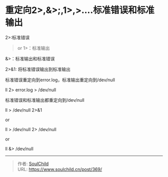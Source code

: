 # 重定向2>,&>;,1>,>....标准错误和标准输出

<!--more-->
2>:标准错误

> or 1>：标准输出

&>：标准输出和标准错误

2>&1: 将标准错误输出到标准输出

 

 

标准错误重定向到error.log，标准输出重定向到/dev/null

ll 2> error.log > /dev/null

 

 

标准错误和标准输出都重定向到/dev/null

ll > /dev/null 2>&1

or

ll > /dev/null 2> /dev/null

or

ll &> /dev/null


---

> 作者: [SoulChild](https://www.soulchild.cn)  
> URL: https://www.soulchild.cn/post/369/  

